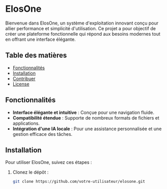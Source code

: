# ElosOne

Bienvenue dans ElosOne, un système d'exploitation innovant conçu pour allier performance et simplicité d'utilisation. Ce projet a pour objectif de créer une plateforme fonctionnelle qui répond aux besoins modernes tout en offrant une interface élégante.

## Table des matières
- [Fonctionnalités](#fonctionnalités)
- [Installation](#installation)
- [Contribuer](#contribuer)
- [License](#license)

## Fonctionnalités

- **Interface élégante et intuitive** : Conçue pour une navigation fluide.
- **Compatibilité étendue** : Supporte de nombreux formats de fichiers et applications.
- **Intégration d'une IA locale** : Pour une assistance personnalisée et une gestion efficace des tâches.

## Installation

Pour utiliser ElosOne, suivez ces étapes :

1. Clonez le dépôt :
   ```bash
   git clone https://github.com/votre-utilisateur/elosone.git

